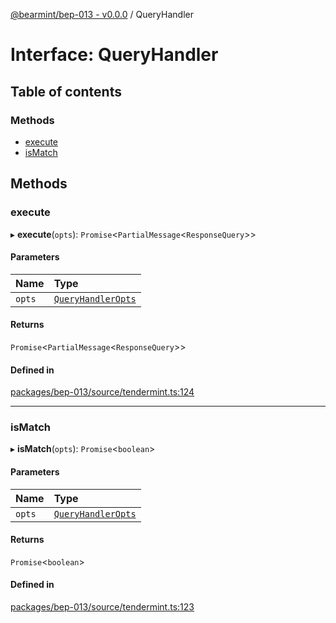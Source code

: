 [@bearmint/bep-013 - v0.0.0](../README.md) / QueryHandler

# Interface: QueryHandler

## Table of contents

### Methods

- [execute](QueryHandler.md#execute)
- [isMatch](QueryHandler.md#ismatch)

## Methods

### execute

▸ **execute**(`opts`): `Promise`<`PartialMessage`<`ResponseQuery`\>\>

#### Parameters

| Name | Type |
| :------ | :------ |
| `opts` | [`QueryHandlerOpts`](QueryHandlerOpts.md) |

#### Returns

`Promise`<`PartialMessage`<`ResponseQuery`\>\>

#### Defined in

[packages/bep-013/source/tendermint.ts:124](https://github.com/bearmint/bearmint/blob/main/packages/bep-013/source/tendermint.ts#L124)

___

### isMatch

▸ **isMatch**(`opts`): `Promise`<`boolean`\>

#### Parameters

| Name | Type |
| :------ | :------ |
| `opts` | [`QueryHandlerOpts`](QueryHandlerOpts.md) |

#### Returns

`Promise`<`boolean`\>

#### Defined in

[packages/bep-013/source/tendermint.ts:123](https://github.com/bearmint/bearmint/blob/main/packages/bep-013/source/tendermint.ts#L123)
